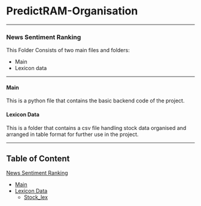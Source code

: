 # PredictRAM-Organisation
___
### News Sentiment Ranking
This Folder Consists of two main files and folders:
* Main
* Lexicon data
___
#### Main
This is a python file that contains the basic backend code of the project.
#### Lexicon Data
This is a folder that contains a csv file handling stock data organised and arranged in table format for further use in the project.
___
## Table of Content
[News Sentiment Ranking](https://github.com/PredictRAM-Organisation/predictram_backend/tree/main/news_sentiment_ranking)
*    [Main](https://github.com/PredictRAM-Organisation/predictram_backend/blob/main/news_sentiment_ranking/main.py)
*   [Lexicon Data](https://github.com/PredictRAM-Organisation/predictram_backend/tree/main/news_sentiment_ranking/lexicon_data)
    *   [Stock_lex](https://github.com/PredictRAM-Organisation/predictram_backend/blob/main/news_sentiment_ranking/lexicon_data/stock_lex.csv)
